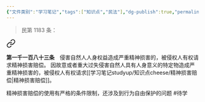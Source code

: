 ```yaml
---
{"文件类别":"学习笔记","tags":["知识点","民法"],"dg-publish":true,"permalink":"/学习笔记studyup/知识点cheese/精神损害赔偿/","dgPassFrontmatter":true,"created":"2024-10-16T11:29:26.688+08:00","updated":"2024-10-25T12:16:11.469+08:00"}
---
```


>民第 1183 条：
<div class="transclusion internal-embed is-loaded"><a class="markdown-embed-link" href="////#t1183" aria-label="Open link"><svg xmlns="http://www.w3.org/2000/svg" width="24" height="24" viewBox="0 0 24 24" fill="none" stroke="currentColor" stroke-width="2" stroke-linecap="round" stroke-linejoin="round" class="svg-icon lucide-link"><path d="M10 13a5 5 0 0 0 7.54.54l3-3a5 5 0 0 0-7.07-7.07l-1.72 1.71"></path><path d="M14 11a5 5 0 0 0-7.54-.54l-3 3a5 5 0 0 0 7.07 7.07l1.71-1.71"></path></svg></a><div class="markdown-embed">



**第一千一百八十三条**　侵害自然人人身权益造成严重精神损害的，被侵权人有权请求精神损害赔偿。
因故意或者重大过失侵害自然人具有人身意义的特定物造成严重精神损害的，被侵权人有权请求[[学习笔记studyup/知识点cheese/精神损害赔偿\|精神损害赔偿]]。 

</div></div>


精神损害赔偿的使用有严格的条件限制，还涉及到行为自由保护的问题 #待学 